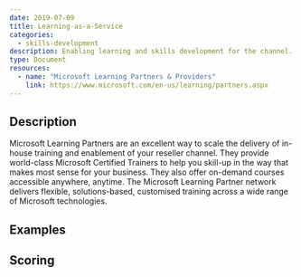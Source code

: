 ```yaml
---
date: 2019-07-09
title: Learning-as-a-Service
categories:
  - skills-development
description: Enabling learning and skills development for the channel.
type: Document
resources:
  - name: "Microsoft Learning Partners & Providers"
    link: https://www.microsoft.com/en-us/learning/partners.aspx
---
```

## Description

Microsoft Learning Partners are an excellent way to scale the delivery of in-house training and enablement of your reseller channel. They provide world-class Microsoft Certified Trainers to help you skill-up in the way that makes most sense for your business. They also offer on-demand courses accessible anywhere, anytime. The Microsoft Learning Partner network delivers flexible, solutions-based, customised training across a wide range of Microsoft technologies.

## Examples

## Scoring

